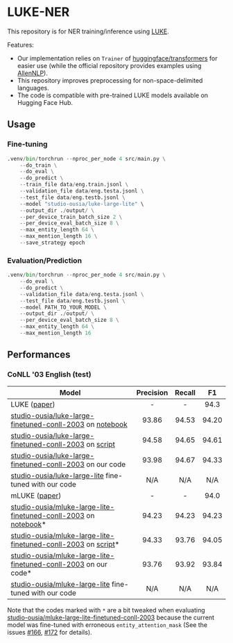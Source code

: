 # LUKE-NER

This repository is for NER training/inference using [LUKE](https://github.com/studio-ousia/luke).

Features:
- Our implementation relies on `Trainer` of [huggingface/transformers](https://github.com/huggingface/transformers) for easier use (while the official repository provides examples using [AllenNLP](https://github.com/allenai/allennlp)).
- This repository improves preprocessing for non-space-delimited languages.
- The code is compatible with pre-trained LUKE models available on Hugging Face Hub.

## Usage

### Fine-tuning

```py
.venv/bin/torchrun --nproc_per_node 4 src/main.py \
    --do_train \
    --do_eval \
    --do_predict \
    --train_file data/eng.train.jsonl \
    --validation_file data/eng.testa.jsonl \
    --test_file data/eng.testb.jsonl \
    --model "studio-ousia/luke-large-lite" \
    --output_dir ./output/ \
    --per_device_train_batch_size 2 \
    --per_device_eval_batch_size 8 \
    --max_entity_length 64 \
    --max_mention_length 16 \
    --save_strategy epoch
```

### Evaluation/Prediction

```py
.venv/bin/torchrun --nproc_per_node 4 src/main.py \
    --do_eval \
    --do_predict \
    --validation_file data/eng.testa.jsonl \
    --test_file data/eng.testb.jsonl \
    --model PATH_TO_YOUR_MODEL \
    --output_dir ./output/ \
    --per_device_eval_batch_size 8 \
    --max_entity_length 64 \
    --max_mention_length 16
```

## Performances

### CoNLL '03 English (test)

| Model | Precision | Recall | F1 |
| --- | :---: | :---: | :---: |
| LUKE ([paper](https://aclanthology.org/2020.emnlp-main.523/)) | - | - | 94.3 |
| [studio-ousia/luke-large-finetuned-conll-2003](https://huggingface.co/studio-ousia/luke-large-finetuned-conll-2003) on [notebook](https://colab.research.google.com/github/studio-ousia/luke/blob/master/notebooks/huggingface_conll_2003.ipynb) | 93.86 | 94.53 | 94.20 |
| [studio-ousia/luke-large-finetuned-conll-2003](https://huggingface.co/studio-ousia/luke-large-finetuned-conll-2003) on [script](https://github.com/studio-ousia/luke/blob/master/examples/ner/evaluate_transformers_checkpoint.py) | 94.58 | 94.65 | 94.61 |
| [studio-ousia/luke-large-finetuned-conll-2003](https://huggingface.co/studio-ousia/luke-large-finetuned-conll-2003) on our code | 93.98 | 94.67 | 94.33 |
| [studio-ousia/luke-large-lite](https://huggingface.co/studio-ousia/luke-large-lite) fine-tuned with our code | N/A | N/A | N/A |
| mLUKE ([paper](https://aclanthology.org/2022.acl-long.505/)) | - | - | 94.0 |
| [studio-ousia/mluke-large-lite-finetuned-conll-2003](https://huggingface.co/studio-ousia/mluke-large-lite-finetuned-conll-2003) on [notebook](https://colab.research.google.com/github/studio-ousia/luke/blob/master/notebooks/huggingface_conll_2003.ipynb)* | 94.23 | 94.23 | 94.23 |
| [studio-ousia/mluke-large-lite-finetuned-conll-2003](https://huggingface.co/studio-ousia/mluke-large-lite-finetuned-conll-2003) on [script](https://github.com/studio-ousia/luke/blob/master/examples/ner/evaluate_transformers_checkpoint.py)* | 94.33 | 93.76 | 94.05 |
| [studio-ousia/mluke-large-lite-finetuned-conll-2003](https://huggingface.co/studio-ousia/mluke-large-lite-finetuned-conll-2003) on our code* | 93.76 | 93.92 | 93.84 |
| [studio-ousia/mluke-large-lite](https://huggingface.co/studio-ousia/mluke-large-lite) fine-tuned with our code | N/A | N/A | N/A |

Note that the codes marked with `*` are a bit tweaked when evaluating [studio-ousia/mluke-large-lite-finetuned-conll-2003](https://huggingface.co/studio-ousia/mluke-large-lite-finetuned-conll-2003) because the current model was fine-tuned with erroneous `entity_attention_mask` (See the issues [#166](https://github.com/studio-ousia/luke/issues/166#issuecomment-1578524458), [#172](https://github.com/studio-ousia/luke/pull/172) for details).

